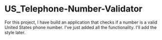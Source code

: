 # US_Telephone-Number-Validator
For this project, I have build an application that checks if a number is a valid United States phone number.
I've just added all the functionality. I'll add the style later.

